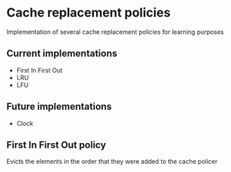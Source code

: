 # Cache replacement policies

Implementation of several cache replacement policies for learning purposes

## Current implementations

- First In First Out
- LRU
- LFU

## Future implementations

- Clock

## First In First Out policy

Evicts the elements in the order that they were added to the cache policer
